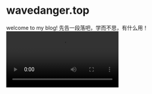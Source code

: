 # wavedanger.top
welcome to my blog!
先告一段落吧，学而不思，有什么用！
<video src="https://music.163.com/#/video?id=076ADA66E5ECDDB6B4E47B0B178060E2"/>
